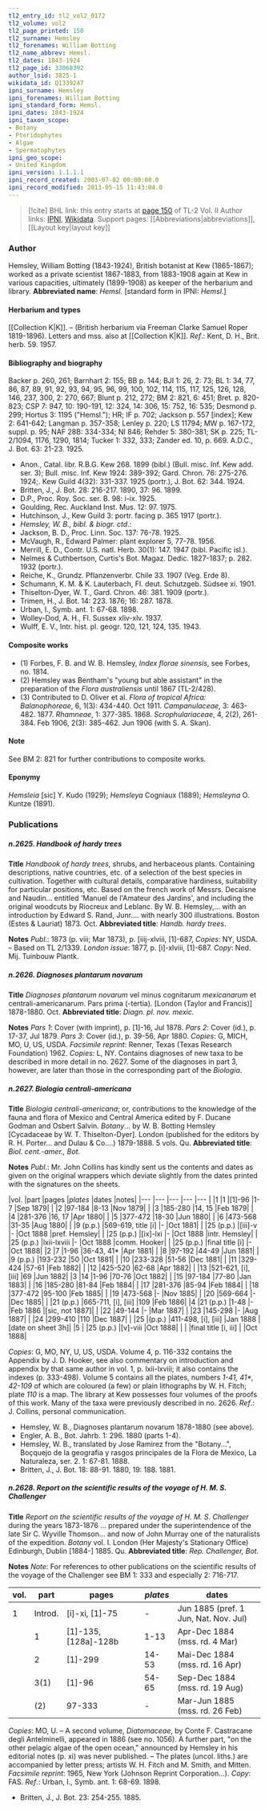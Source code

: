 ```yaml
---
tl2_entry_id: tl2_vol2_0172
tl2_volume: vol2
tl2_page_printed: 150
tl2_surname: Hemsley
tl2_forenames: William Botting
tl2_name_abbrev: Hemsl.
tl2_dates: 1843-1924
tl2_page_id: 33068392
author_lsid: 3825-1
wikidata_id: Q1339247
ipni_surname: Hemsley
ipni_forenames: William Botting
ipni_standard_form: Hemsl.
ipni_dates: 1843-1924
ipni_taxon_scope: 
- Botany
- Pteridophytes
- Algae
- Spermatophytes
ipni_geo_scope: 
- United Kingdom
ipni_version: 1.1.1.1
ipni_record_created: 2003-07-02 00:00:00.0
ipni_record_modified: 2013-05-15 11:43:04.0
---
```


> [!cite] BHL link: this entry starts at [page 150](https://www.biodiversitylibrary.org/page/33068392) of TL-2 Vol. II
> Author links: [IPNI](https://www.ipni.org/a/3825-1), [Wikidata](https://www.wikidata.org/wiki/Q1339247). Support pages: [[Abbreviations|abbreviations]], [[Layout key|layout key]]

### Author

Hemsley, William Botting (1843-1924), British botanist at Kew (1865-1867); worked as a private scientist 1867-1883, from 1883-1908 again at Kew in various capacities, ultimately (1899-1908) as keeper of the herbarium and library. 
**Abbreviated name**: *Hemsl.* \[standard form in IPNI: *Hemsl.*\]

#### Herbarium and types

[[Collection K|K]]. – (British herbarium via Freeman Clarke Samuel Roper 1819-1896). Letters and mss. also at [[Collection K|K]].
*Ref*.: Kent, D. H., Brit. herb. 59. 1957.

#### Bibliography and biography

Backer p. 260, 261; Barnhart 2: 155; BB p. 144; BJI 1: 26, 2: 73; BL 1: 34, 77, 86, 87, 89, 91, 92, 93, 94, 95, 96, 99, 100, 102, 114, 115, 117, 125, 126, 128, 146, 237, 300, 2: 270, 667; Blunt p. 212, 272; BM 2: 821, 6: 451; Bret. p. 820-823; CSP 7: 947, 10: 190-191, 12: 324, 14: 306, 15: 752, 16: 535; Desmond p. 299; Hortus 3: 1195 ("Hemsl."); HR; IF p. 702; Jackson p. 557 \[index\]; Kew 2: 641-642; Langman p. 357-358; Lenley p. 220; LS 11794; MW p. 167-172, suppl. p. 95; NAF 28B: 334-334; NI 846; Rehder 5: 380-381; SK p. 225; TL-2/1094, 1176, 1290, 1814; Tucker 1: 332, 333; Zander ed. 10, p. 669. A.D.C., J. Bot. 63: 21-23. 1925.
- Anon., Catal. libr. R.B.G. Kew 268. 1899 (bibl.) (Bull. misc. Inf. Kew add. ser. 3); Bull. misc. Inf. Kew 1924: 389-392; Gard. Chron. 76: 275-276. 1924;. Kew Guild 4(32): 331-337. 1925 (portr.), J. Bot. 62: 344. 1924.
- Britten, J., J. Bot. 28: 216-217. 1890, 37: 96. 1899.
- D.P., Proc. Roy. Soc. ser. B. 98: i-ix. 1925.
- Goulding, Rec. Auckland Inst. Mus. 12: 97. 1975.
- Hutchinson, J., Kew Guild 3: portr. facing p. 365 1917 (portr.).
- *Hemsley, W. B., bibl. & biogr. ctd*.:
- Jackson, B. D., Proc. Linn. Soc. 137: 76-78. 1925.
- McVaugh, R., Edward Palmer: plant explorer 5, 77-78. 1956.
- Merrill, E. D., Contr. U.S. natl. Herb. 30(1): 147. 1947 (bibl. Pacific isl.).
- Nelmes & Cuthbertson, Curtis's Bot. Magaz. Dedic. 1827-1837; p. 282. 1932 (portr.).
- Reiche, K., Grundz. Pflanzenverbr. Chile 33. 1907 (Veg. Erde 8).
- Schumann, K. M. & K. Lauterbach, Fl. deut. Schutzgeb. Südsee xi. 1901.
- Thiselton-Dyer, W. T., Gard. Chron. 46: 381. 1909 (portr.).
- Trimen, H., J. Bot. 14: 223. 1876; 16: 287. 1878.
- Urban, I., Symb. ant. 1: 67-68. 1898.
- Wolley-Dod, A. H., Fl. Sussex xliv-xlv. 1937.
- Wulff, E. V., Intr. hist. pl. geogr. 120, 121, 124, 135. 1943.

#### Composite works

- (1) Forbes, F. B. and W. B. Hemsley, *Index florae sinensis*, see Forbes, no. 1814.
- (2) Hemsley was Bentham's "young but able assistant" in the preparation of the *Flora australiensis* until 1867 (TL-2/428).
- (3) Contributed to D. Oliver et al. *Flora of tropical Africa:
Balanophoreae*, 6, 1(3): 434-440. Oct 1911.
*Campanulaceae*, 3: 463-482. 1877.
*Rhamneae*, 1: 377-385. 1868.
*Scrophulariaceae*, 4, 2(2), 261-384. Feb 1906, 2(3): 385-462. Jun 1906 (with S. A. Skan).

#### Note

See BM 2: 821 for further contributions to composite works.

#### Eponymy

*Hemsleia* \[sic\] Y. Kudo (1929); *Hemsleya* Cogniaux (1889); *Hemsleyna* O. Kuntze (1891).

### Publications

##### n.2625. Handbook of hardy trees

**Title**
*Handbook of hardy trees*, shrubs, and herbaceous plants. Containing descriptions, native countries, etc. of a selection of the best species in cultivation. Together with cultural details, comparative hardiness, suitability for particular positions, etc. Based on the french work of Messrs. Decaisne and Naudin... entitled 'Manuel de l'Amateur des Jardins', and including the original woodcuts by Riocreux and Leblanc. By W. B. Hemsley,... with an introduction by Edward S. Rand, Junr.... with nearly 300 illustrations. Boston (Estes & Lauriat) 1873. Oct.
**Abbreviated title**: *Handb. hardy trees*.

**Notes**
*Publ*.: 1873 (p. viii; Mar 1873), p. \[iiij-xlviii, \[1\]-687, *Copies*: NY, USDA. – Based on TL 2/1339.
*London issue*: 1877, p. \[i\]-xlviii, \[1\]-687. *Copy*: Ned. Mij. Tuinbouw Plantk.

##### n.2626. Diagnoses plantarum novarum

**Title**
*Diagnoses plantarum novarum* vel minus cognitarum *mexicanarum* et centrali-americanarum. Pars prima (-tertia). \[London (Taylor and Francis)\] 1878-1880. Oct.
**Abbreviated title**: *Diagn. pl. nov. mexic.*

**Notes**
*Pars 1*: Cover (with imprint), p. \[1\]-16, Jul 1878.
*Pars 2*: Cover (id.), p. 17-37, Jul 1879.
*Pars 3*: Cover (id.), p. 39-56, Apr 1880.
*Copies*: G, MICH, MO, U, US, USDA.
*Facsimile reprint*: Renner, Texas (Texas Research Foundation) 1962. *Copies*: L, NY. Contains diagnoses of new taxa to be described in more detail in no. 2627. Some of the diagnoses in part 3, however, are later than those in the corresponding part of the *Biologia*.

##### n.2627. Biologia centrali-americana

**Title**
*Biologia centrali-americana*; or, contributions to the knowledge of the fauna and flora of Mexico and Central America edited by F. Ducane Godman and Osbert Salvin. *Botany*... by W. B. Botting Hemsley \[Cycadaceae by W. T. Thiselton-Dyer\]. London (published for the editors by R. H. Porter... and Dulau & Co....) 1879-1888. 5 vols. Qu.
**Abbreviated title**: *Biol. cent.-amer., Bot.*

**Notes**
*Publ*.: Mr. John Collins has kindly sent us the contents and dates as given on the original wrappers which deviate slightly from the dates printed with the signatures on the sheets.

|vol.	|part	|pages	|*plates*	|dates	|notes|
|---	|---	|---	|---	|---	|
|1	|1	|\[1\]-96	|1-7	|Sep 1879|
|	|2	|97-184	|8-13	|Nov 1879|
|	|3	|185-280	|14, 15	|Feb 1879|
|	|4	|281-376	|16, 17	|Apr 1880|
|	|5	|377-472	|18-30	|Jun 1880|
|	|6	|473-568	|31-35	|Aug 1880|
|	|9 (p.p.)	|569-619, title \[i\]	|-	|Oct 1881|
|	|25 (p.p.)	|\[iii\]-v	|-	|Oct 1888	|pref. Hemsley|
|	|25 (p.p.)	|\[ix\]-lxi	|-	|Oct 1888	|intr. Hemsley|
|	|25 (p.p.)	|lxii-lxviii	|-	|Oct 1888	|comm. Hooker|
|	|25 (p.p.)	|final title \[i\]	|-	|Oct 1888|
|2	|7	|1-96	|36-43, 41\*	|Apr 1881|
|	|8	|97-192	|44-49	|Jun 1881|
|	|9 (p.p.)	|193-232	|50	|Oct 1881|
|	|10	|233-328	|51-56	|Dec 1881|
|	|11	|329-424	|57-61	|Feb 1882|
|	|12	|425-520	|62-68	|Apr 1882|
|	|13	|521-621, \[i\], \[iii\]	|69	|Jun 1882|
|3	|14	|1-96	|70-76	|Oct 1882|
|	|15	|97-184	|77-80	|Jan 1883|
|	|16	|185-280	|81-84	|Feb 1884|
|	|17	|281-376	|85-94	|Feb 1884|
|	|18	|377-472	|95-100	|Feb 1885|
|	|19	|473-568	|-	|Nov 1885|
|	|20	|569-664	|-	|Dec 1885|
|	|21 (p.p.)	|665-711, \[i\], \[iii\]	|109	|Feb 1886|
|4	|21 (p.p.)	|1-48	|-	|Feb 1886	|\[sic, not 1887\]|
|	|22	|49-144	|-	|Mar 1887|
|	|23	|145-298	|-	|Aug 1887|
|	|24	|299-410	|110	|Dec 1887|
|	|25	|(p.p.)	|411-498, \[i\], \[iii\]	|Jan 1888	|\[date on sheet 3h\]|
|5	|	|25 (p.p.)	|\[v\]-viii	|Oct 1888|
|	|	|final title \[i, iii\]	|	|Oct 1888|

*Copies*: G, MO, NY, U, US, USDA.
Volume 4, p. 116-332 contains the Appendix by J. D. Hooker, see also commentary on introduction and appendix by that same author in vol. 1, p. lxii-lxviii; it also contains the indexes (p. 333-498).
Volume 5 contains all the plates, numbers *1-41, 41\*, 42-109* of which are coloured (a few) or plain lithographs by W. H. Fitch; plate *110* is a map.
The library at Kew possesses four volumes of the proofs of this work. Many of the taxa were previously described in no. 2626.
*Ref*.: J. Collins, personal communication.
- Hemsley, W. B., Diagnoses plantarum novarum 1878-1880 (see above).
- Engler, A. B., Bot. Jahrb. 1: 296. 1880 (parts 1-4).
- Hemsley, W. B., translated by Jose Ramirez from the "Botany...", Boçquejo de la geografia y rasgos principales de la Flora de Mexico, La Naturaleza, ser. 2. 1: 67-81. 1888.
- Britten, J., J. Bot. 18: 88-91. 1880, 19: 188. 1881.

##### n.2628. Report on the scientific results of the voyage of H. M. S. Challenger

**Title**
*Report on the scientific results of the voyage of H. M. S. Challenger* during the years 1873-1876 ... prepared under the superintendence of the late Sir C. Wyville Thomson... and now of John Murray one of the naturalists of the expedition. *Botany* vol. I. London (Her Majesty's Stationary Office) Edinburgh, Dublin \[1884-\] 1885. Qu.
**Abbreviated title**: *Rep. Challenger, Bot.*

**Notes**
*Note*: For references to other publications on the scientific results of the voyage of the Challenger see BM 1: 333 and especially 2: 716-717.

|vol.	|part	|pages	|*plates*	|dates|
|---	|---	|---	|---	|---	|
|1	|Introd.	|\[i\]-xi, \[1\]-75	|-	|Jun 1885 (pref. 1 Jun, Nat. Nov. Jul)|
|	|1	|\[1\]-135, \[128a\]-128b	|1-13	|Apr-Dec 1884 (mss. rd. 4 Mar)|
|	|2	|\[1\]-299	|14-53	|Mai-Dec 1884 (mss. rd. 16 Apr)|
|	|3(1)	|\[1\]-96	|54-65	|Sep-Dec 1884 (mss. rd. 19 Aug)|
|	|(2)	|97-333	|-	|Mar-Jun 1885 (mss. rd. 26 Feb)|

*Copies*: MO, U. – A second volume, *Diatomaceae*, by Conte F. Castracane degli Antelminelli, appeared in 1886 (see no. 1056). A further part, "on the other pelagic algae of the open ocean," announced by Hemsley in his editorial notes (p. xi) was never published. – The plates (uncol. liths.) are accompanied by letter press; artists W. H. Fitch and M. Smith, and Mitten.
*Facsimile reprint*: 1965, New York (Johnson Reprint Corporation...). *Copy*: FAS.
*Ref*.: Urban, I., Symb. ant. 1: 68-69. 1898.
- Britten, J., J. Bot. 23: 254-255. 1885.

